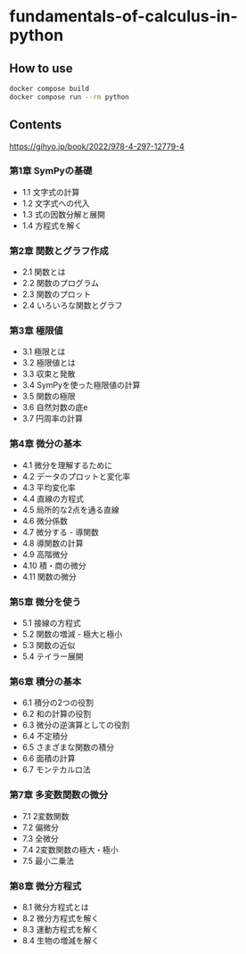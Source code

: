 # fundamentals-of-calculus-in-python

## How to use
```sh
docker compose build
docker compose run --rm python
```

## Contents

https://gihyo.jp/book/2022/978-4-297-12779-4

### 第1章 SymPyの基礎

- 1.1 文字式の計算
- 1.2 文字式への代入
- 1.3 式の因数分解と展開
- 1.4 方程式を解く

### 第2章 関数とグラフ作成

- 2.1 関数とは
- 2.2 関数のプログラム
- 2.3 関数のプロット
- 2.4 いろいろな関数とグラフ

### 第3章 極限値

- 3.1 極限とは
- 3.2 極限値とは
- 3.3 収束と発散
- 3.4 SymPyを使った極限値の計算
- 3.5 関数の極限
- 3.6 自然対数の底e
- 3.7 円周率の計算

### 第4章 微分の基本

- 4.1 微分を理解するために
- 4.2 データのプロットと変化率
- 4.3 平均変化率
- 4.4 直線の方程式
- 4.5 局所的な2点を通る直線
- 4.6 微分係数
- 4.7 微分する - 導関数
- 4.8 導関数の計算
- 4.9 高階微分
- 4.10 積・商の微分
- 4.11 関数の微分

### 第5章 微分を使う

- 5.1 接線の方程式
- 5.2 関数の増減 - 極大と極小
- 5.3 関数の近似
- 5.4 テイラー展開

### 第6章 積分の基本

- 6.1 積分の2つの役割
- 6.2 和の計算の役割
- 6.3 微分の逆演算としての役割
- 6.4 不定積分
- 6.5 さまざまな関数の積分
- 6.6 面積の計算
- 6.7 モンテカルロ法

### 第7章 多変数関数の微分

- 7.1 2変数関数
- 7.2 偏微分
- 7.3 全微分
- 7.4 2変数関数の極大・極小
- 7.5 最小二乗法

### 第8章 微分方程式

- 8.1 微分方程式とは
- 8.2 微分方程式を解く
- 8.3 運動方程式を解く
- 8.4 生物の増減を解く